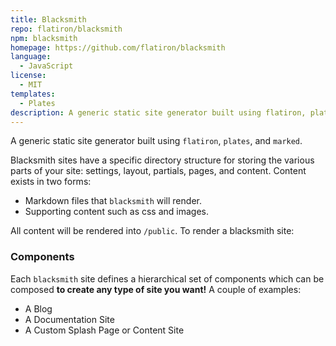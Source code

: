 ```yaml
---
title: Blacksmith
repo: flatiron/blacksmith
npm: blacksmith
homepage: https://github.com/flatiron/blacksmith
language:
  - JavaScript
license:
  - MIT
templates:
  - Plates
description: A generic static site generator built using flatiron, plates, and marked.
---
```


A generic static site generator built using `flatiron`, `plates`, and `marked`.

Blacksmith sites have a specific directory structure for storing the various parts of your site: settings, layout, partials, pages, and content. Content exists in two forms:

* Markdown files that `blacksmith` will render.
* Supporting content such as css and images.

All content will be rendered into `/public`. To render a blacksmith site:

### Components

Each `blacksmith` site defines a hierarchical set of components which can be composed **to create any type of site you want!** A couple of examples:

* A Blog
* A Documentation Site
* A Custom Splash Page or Content Site
